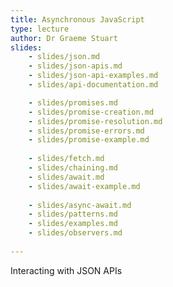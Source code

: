 ```yaml
---
title: Asynchronous JavaScript
type: lecture
author: Dr Graeme Stuart
slides:
    - slides/json.md
    - slides/json-apis.md
    - slides/json-api-examples.md
    - slides/api-documentation.md

    - slides/promises.md
    - slides/promise-creation.md
    - slides/promise-resolution.md
    - slides/promise-errors.md
    - slides/promise-example.md
    
    - slides/fetch.md
    - slides/chaining.md
    - slides/await.md
    - slides/await-example.md
    
    - slides/async-await.md
    - slides/patterns.md
    - slides/examples.md
    - slides/observers.md
    
---
```


Interacting with JSON APIs